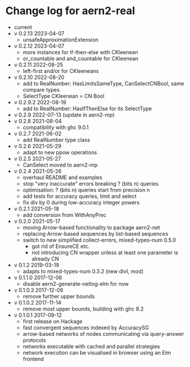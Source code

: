 # Change log for aern2-real

* current
* v 0.2.13 2023-04-07
  * unsafeApproximationExtension
* v 0.2.12 2023-04-07
  * more instances for if-then-else with CKleenean
  * or_countable and and_countable for CKleenean
* v 0.2.11 2022-08-25
  * left-first and/or for CKleeneans
* v 0.2.10 2022-08-20
  * add to RealNumber: HasLimitsSameType, CanSelectCNBool, same compare types
  * SelectType CKleenean = CN Bool
* v 0.2.9.2 2022-08-19
  * add to RealNumber: HasIfThenElse for its SelectType
* v 0.2.9 2022-07-13 (update in aern2-mp)
* v 0.2.8 2021-08-04
  * compatibility with ghc 9.0.1
* v 0.2.7 2021-06-02
  * add RealNumber type class
* v 0.2.6 2021-05-29
  * adapt to new ppow operations
* v 0.2.5 2021-05-27
  * CanSelect moved to aern2-mp
* v 0.2.4 2021-05-26
  * overhaul README and examples
  * stop "very inaccurate" errors breaking ? (bits n) queries
  * optimisation: ? (bits n) queries start from precision n
  * add tests for accuracy queries, limit and select
  * fix div by 0 during low-accuracy integer powers
* v 0.2.1 2021-05-18
  * add conversion from WithAnyPrec
* v 0.2.0 2021-05-17
  * moving Arrow-based functionality to package aern2-net
  * replacing Arrow-based sequences by list-based sequences
  * switch to new simplified collect-errors, mixed-types-num 0.5.0
    * got rid of EnsureCE etc.
    * not introducing CN wrapper unless at least one parameter is already CN
* v 0.1.2 2019-03-19
  * adapts to mixed-types-num 0.3.2 (new divI, mod)
* v 0.1.1.0 2017-12-06
  * disable aern2-generate-netlog-elm for now
* v 0.1.0.3 2017-12-06
  * remove further upper bounds
* v 0.1.0.2 2017-11-14
  * remove most upper bounds, building with ghc 8.2
* v 0.1.0.1 2017-09-12
  * first release on Hackage
  * fast convergent sequences indexed by AccuracySG
  * arrow-based networks of nodes communicating via query-answer protocols
  * networks executable with cached and parallel strategies
  * network execution can be visualised in browser using an Elm frontend
